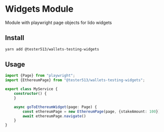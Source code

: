 # Widgets Module

Module with playwright page objects for lido widgets

## Install

```bash
yarn add @tester513/wallets-testing-widgets
```

## Usage

```ts
import {Page} from "playwright";
import {EthereumPage} from "@tester513/wallets-testing-widgets";

export class MyService {
    constructor() {
    }

    async goToEthereumWidget(page: Page) {
        const ethereumPage = new EthereumPage(page, {stakeAmount: 100})
        await ethereumPage.navigate()
    }
}

```
